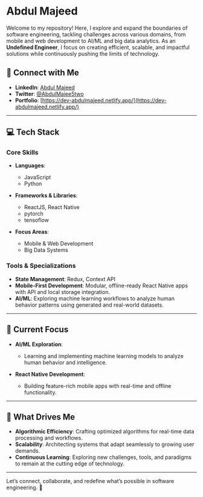 # Abdul Majeed 

Welcome to my repository! Here, I explore and expand the boundaries of software engineering, tackling challenges across various domains, from mobile and web development to AI/ML and big data analytics. As an **Undefined Engineer**, I focus on creating efficient, scalable, and impactful solutions while continuously pushing the limits of technology.  

## 🔗 Connect with Me  

- **LinkedIn**: [Abdul Majeed](https://www.linkedin.com/in/abdulmajeed5two/)  
- **Twitter**: [@AbdulMajee5two](https://x.com/AbdulMajee5two)  
- **Portfolio**: [https://dev-abdulmajeed.netlify.app/](https://dev-abdulmajeed.netlify.app/)  

---

## 💻 Tech Stack  

### Core Skills  
- **Languages**:  
  - JavaScript  
  - Python  


- **Frameworks & Libraries**:  
  - ReactJS, React Native
  - pytorch
  - tensoflow 

- **Focus Areas**:  
  - Mobile & Web Development  
  - Big Data Systems  

### Tools & Specializations  
- **State Management**: Redux, Context API  
- **Mobile-First Development**: Modular, offline-ready React Native apps with API and local storage integration.  
- **AI/ML**: Exploring machine learning workflows to analyze human behavior patterns using generated and real-world datasets.  

---

## 🚀 Current Focus  

- **AI/ML Exploration**:  
  - Learning and implementing machine learning models to analyze human behavior and intelligence.  

- **React Native Development**:  
  - Building feature-rich mobile apps with real-time and offline functionality.  



---

## 🌟 What Drives Me  

- **Algorithmic Efficiency**: Crafting optimized algorithms for real-time data processing and workflows.  
- **Scalability**: Architecting systems that adapt seamlessly to growing user demands.  
- **Continuous Learning**: Exploring new challenges, tools, and paradigms to remain at the cutting edge of technology.  

---

Let’s connect, collaborate, and redefine what’s possible in software engineering. 🚀

